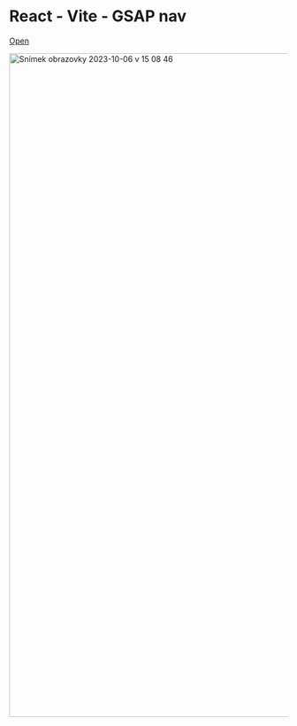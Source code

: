 # React - Vite - GSAP nav

[Open](https://sarkalax.github.io/gsap-nav/)

<img width="1201" alt="Snímek obrazovky 2023-10-06 v 15 08 46" src="https://github.com/sarkalax/gsap-nav/assets/112681783/3beb008b-5c4c-451e-8333-7882a865a8b9">
